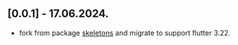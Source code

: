## [0.0.1] - 17.06.2024.

* fork from package [skeletons](https://pub.dev/packages/skeletons) and migrate to support flutter 3.22.